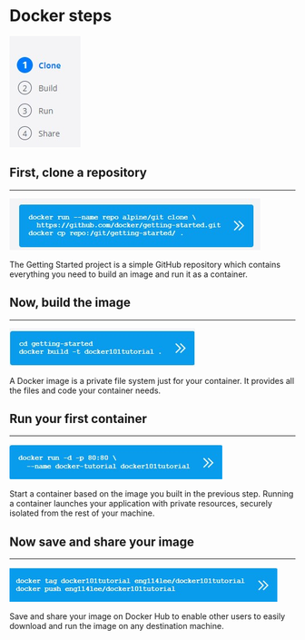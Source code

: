 # Docker steps 

![building-steps](./Docker_images/docker-buiding-steps-img.jpg)

## First, clone a repository
---
![step one](./Docker_images/docker-buiding-steps-one.jpg)

The Getting Started project is a simple GitHub repository which contains everything you need to build an image and run it as a container.

## Now, build the image
---

![step build](./Docker_images/docker-buiding-steps-build.jpg)

A Docker image is a private file system just for your container. It provides all the files and code your container needs.

## Run your first container
---

![step-run](./Docker_images/docker-buiding-steps-run.jpg)

Start a container based on the image you built in the previous step. Running a container launches your application with private resources, securely isolated from the rest of your machine.

## Now save and share your image
---

![step-share](./Docker_images/docker-buiding-steps-share.jpg)

Save and share your image on Docker Hub to enable other users to easily download and run the image on any destination machine.